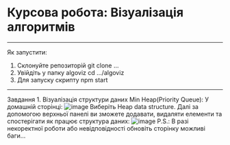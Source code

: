 # Курсова робота: Візуалізація алгоритмів
__________________________________________
Як запустити:
1. Склонуйте репозиторій git clone ...
2. Увійдіть у папку algoviz cd .../algoviz
3. Для запуску скрипту npm start
__________________________________________
Завдання 1. Візуалізація структури даних Min Heap(Priority Queue):
У домашній сторінці:
![image](https://github.com/Olegbdnr/course_work_2/assets/93161004/2dc257bd-fd7b-403a-81c6-384590c2f790)
Виберіть Heap data structure.
Далі за допомогою верхньої панелі ви зможете додавати, видаляти елементи та спостерігати як працює структура даних:
![image](https://github.com/Olegbdnr/course_work_2/assets/93161004/d002545b-3f2b-455b-865e-60f1cb2f3edc)
P.S.: В разі некоректної роботи або невідповідності обновіть сторінку можливі баги...


